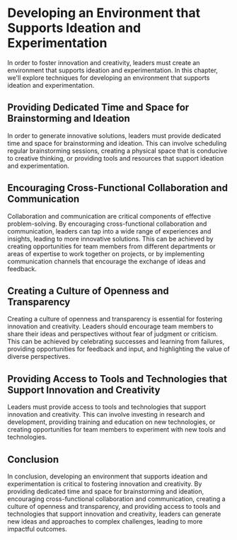 # Developing an Environment that Supports Ideation and Experimentation

In order to foster innovation and creativity, leaders must create an environment that supports ideation and experimentation. In this chapter, we'll explore techniques for developing an environment that supports ideation and experimentation.

Providing Dedicated Time and Space for Brainstorming and Ideation
-----------------------------------------------------------------

In order to generate innovative solutions, leaders must provide dedicated time and space for brainstorming and ideation. This can involve scheduling regular brainstorming sessions, creating a physical space that is conducive to creative thinking, or providing tools and resources that support ideation and experimentation.

Encouraging Cross-Functional Collaboration and Communication
------------------------------------------------------------

Collaboration and communication are critical components of effective problem-solving. By encouraging cross-functional collaboration and communication, leaders can tap into a wide range of experiences and insights, leading to more innovative solutions. This can be achieved by creating opportunities for team members from different departments or areas of expertise to work together on projects, or by implementing communication channels that encourage the exchange of ideas and feedback.

Creating a Culture of Openness and Transparency
-----------------------------------------------

Creating a culture of openness and transparency is essential for fostering innovation and creativity. Leaders should encourage team members to share their ideas and perspectives without fear of judgment or criticism. This can be achieved by celebrating successes and learning from failures, providing opportunities for feedback and input, and highlighting the value of diverse perspectives.

Providing Access to Tools and Technologies that Support Innovation and Creativity
---------------------------------------------------------------------------------

Leaders must provide access to tools and technologies that support innovation and creativity. This can involve investing in research and development, providing training and education on new technologies, or creating opportunities for team members to experiment with new tools and technologies.

Conclusion
----------

In conclusion, developing an environment that supports ideation and experimentation is critical to fostering innovation and creativity. By providing dedicated time and space for brainstorming and ideation, encouraging cross-functional collaboration and communication, creating a culture of openness and transparency, and providing access to tools and technologies that support innovation and creativity, leaders can generate new ideas and approaches to complex challenges, leading to more impactful outcomes.
